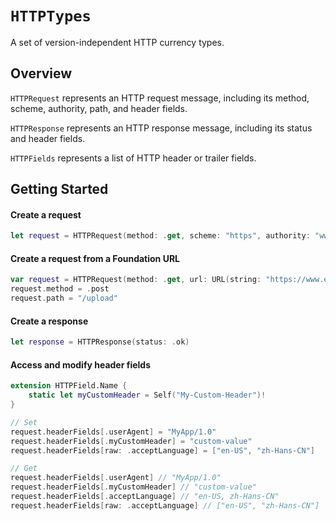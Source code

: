 # ``HTTPTypes``

A set of version-independent HTTP currency types.

## Overview

`HTTPRequest` represents an HTTP request message, including its method, scheme, authority, path, and header fields.

`HTTPResponse` represents an HTTP response message, including its status and header fields.

`HTTPFields` represents a list of HTTP header or trailer fields.

## Getting Started

#### Create a request

```swift
let request = HTTPRequest(method: .get, scheme: "https", authority: "www.example.com", path: "/")
```

#### Create a request from a Foundation URL

```swift
var request = HTTPRequest(method: .get, url: URL(string: "https://www.example.com/")!)
request.method = .post
request.path = "/upload"
```

#### Create a response

```swift
let response = HTTPResponse(status: .ok)
```

#### Access and modify header fields

```swift
extension HTTPField.Name {
    static let myCustomHeader = Self("My-Custom-Header")!
}

// Set
request.headerFields[.userAgent] = "MyApp/1.0"
request.headerFields[.myCustomHeader] = "custom-value"
request.headerFields[raw: .acceptLanguage] = ["en-US", "zh-Hans-CN"]

// Get
request.headerFields[.userAgent] // "MyApp/1.0"
request.headerFields[.myCustomHeader] // "custom-value"
request.headerFields[.acceptLanguage] // "en-US, zh-Hans-CN"
request.headerFields[raw: .acceptLanguage] // ["en-US", "zh-Hans-CN"]
```
